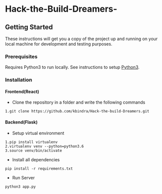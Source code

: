 # Hack-the-Build-Dreamers-

## Getting Started
These instructions will get you a copy of the project up and running on your local machine for development and testing purposes.

### Prerequisites
Requires Python3 to run locally. See instructions to setup [Python3](https://www.python.org/downloads/).

### Installation
#### Frontend(React)
* Clone the repository in a folder and write the following commands
```
1.git clone https://github.com/kbindra/Hack-the-build-Dreamers.git

```
#### Backend(Flask)
* Setup virtual environment
```
1.pip install virtualenv
2.virtualenv venv --python=python3.6
3.source venv/bin/activate
```
* Install all dependencies
```
pip install -r requirements.txt
```
* Run Server
```
python3 app.py
```